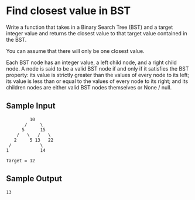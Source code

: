 # Find closest value in BST

Write a function that takes in a Binary Search Tree (BST) and a target integer value and returns the closest value to that target value contained in the BST.

You can assume that there will only be one closest value.

Each BST node has an integer value, a left child node, and a right child node. A node is said to be a valid BST node if and only if it satisfies the BST property: its value is strictly greater than the values of every
node to its left; its value is less than or equal to the values of every node to its right; and its children nodes are either valid BST nodes themselves or None / null.

## Sample Input

```
         10
       /     \
      5      15
    /   \   /   \
   2     5 13   22
 /           \
1            14

Target = 12

```

## Sample Output

```
13
```
